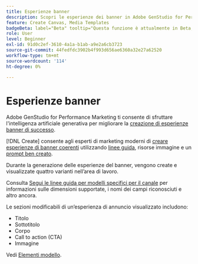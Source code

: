 ```yaml
---
title: Esperienze banner
description: Scopri le esperienze dei banner in Adobe GenStudio for Performance Marketing.
feature: Create Canvas, Media Templates
badgeBeta: label="Beta" tooltip="Questa funzione è attualmente in Beta, quindi alcune funzionalità potrebbero essere limitate o soggette a modifiche."
role: User
level: Beginner
exl-id: 91d0c2ef-3610-4a1a-b1ab-a9e2a6cb3723
source-git-commit: 44fedfdc3902b4f993d656ae6360a32e27a62520
workflow-type: tm+mt
source-wordcount: '114'
ht-degree: 0%

---
```


# Esperienze banner

Adobe GenStudio for Performance Marketing ti consente di sfruttare l&#39;intelligenza artificiale generativa per migliorare la [creazione di esperienze banner di successo](/help/user-guide/create/create-banner-experience.md).

[!DNL Create] consente agli esperti di marketing moderni di [creare esperienze di banner coerenti](/help/user-guide/create/create-banner-experience.md) utilizzando [linee guida](/help/user-guide/guidelines/overview.md), risorse immagine e un [prompt ben creato](/help/user-guide/effective-prompts.md).

Durante la generazione delle esperienze del banner, vengono create e visualizzate quattro varianti nell’area di lavoro.

Consulta [Segui le linee guida per modelli specifici per il canale](/help/user-guide/content/best-practices-for-templates.md#follow-channel-specific-template-guidelines) per informazioni sulle dimensioni supportate, i nomi dei campi riconosciuti e altro ancora.

Le sezioni modificabili di un’esperienza di annuncio visualizzato includono:

* Titolo
* Sottotitolo
* Corpo
* Call to action (CTA)
* Immagine

Vedi [Elementi modello](/help/user-guide/content/use-templates.md#template-elements).

<!-- ## Character counts

After you generate a set of display ad variants, you can see the character count displayed for each section. Hover over or click into a generated section, such as the subject line or the body, and see the section name and character count for that section.

![Character count](/help/assets/character-count.png){width="500" zoomable="yes"} -->
